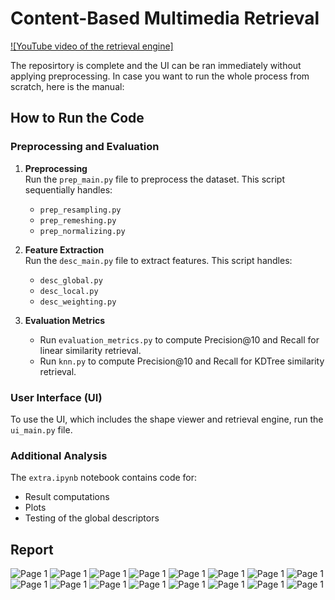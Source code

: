 # Content-Based Multimedia Retrieval 
[![YouTube video of the retrieval engine]](https://www.youtube.com/watch?v=XFmuaRAbRew&list=LL&index=8&t=4s)

The reposirtory is complete and the UI can be ran immediately without applying preprocessing.
In case you want to run the whole process from scratch, here is the manual:
## How to Run the Code

### Preprocessing and Evaluation
1. **Preprocessing**  
   Run the `prep_main.py` file to preprocess the dataset. This script sequentially handles:  
   - `prep_resampling.py`  
   - `prep_remeshing.py`  
   - `prep_normalizing.py`  

2. **Feature Extraction**  
   Run the `desc_main.py` file to extract features. This script handles:  
   - `desc_global.py`  
   - `desc_local.py`  
   - `desc_weighting.py`  

3. **Evaluation Metrics**  
   - Run `evaluation_metrics.py` to compute Precision@10 and Recall for linear similarity retrieval.  
   - Run `knn.py` to compute Precision@10 and Recall for KDTree similarity retrieval.

### User Interface (UI)
To use the UI, which includes the shape viewer and retrieval engine, run the `ui_main.py` file.

### Additional Analysis
The `extra.ipynb` notebook contains code for:  
- Result computations  
- Plots  
- Testing of the global descriptors  

## Report
![Page 1](./documentation/report_images/report_MR_page-0001.jpg)
![Page 1](./documentation/report_images/report_MR_page-0002.jpg)
![Page 1](./documentation/report_images/report_MR_page-0003.jpg)
![Page 1](./documentation/report_images/report_MR_page-0004.jpg)
![Page 1](./documentation/report_images/report_MR_page-0005.jpg)
![Page 1](./documentation/report_images/report_MR_page-0006.jpg)
![Page 1](./documentation/report_images/report_MR_page-0007.jpg)
![Page 1](./documentation/report_images/report_MR_page-0008.jpg)
![Page 1](./documentation/report_images/report_MR_page-0009.jpg)
![Page 1](./documentation/report_images/report_MR_page-0010.jpg)
![Page 1](./documentation/report_images/report_MR_page-0011.jpg)
![Page 1](./documentation/report_images/report_MR_page-0012.jpg)
![Page 1](./documentation/report_images/report_MR_page-0013.jpg)
![Page 1](./documentation/report_images/report_MR_page-0014.jpg)
![Page 1](./documentation/report_images/report_MR_page-0015.jpg)
![Page 1](./documentation/report_images/report_MR_page-0016.jpg)
